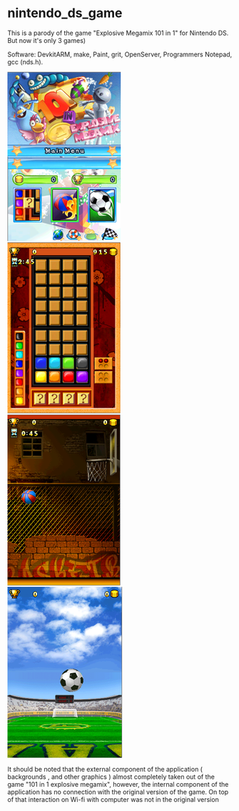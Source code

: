 # nintendo_ds_game
This is a parody of the game "Explosive Megamix 101 in 1" for Nintendo DS. But now it's only 3 games)

Software:
DevkitARM, make, Paint, grit, OpenServer, Programmers Notepad, gcc (nds.h). 

![Image alt](https://github.com/Thunderbolt26/nintendo_ds_game/raw/master/imageForReadme/image1.png)
![Image alt](https://github.com/Thunderbolt26/nintendo_ds_game/raw/master/imageForReadme/image2.png)
![Image alt](https://github.com/Thunderbolt26/nintendo_ds_game/raw/master/imageForReadme/image3.png)
![Image alt](https://github.com/Thunderbolt26/nintendo_ds_game/raw/master/imageForReadme/image4.png)

It should be noted that the external component of the application ( backgrounds , and other graphics ) almost completely taken out of the game "101 in 1 explosive megamix", however, the internal component of the application has no connection with the original version of the game. On top of that interaction on Wi-fi with computer was not in the original version

